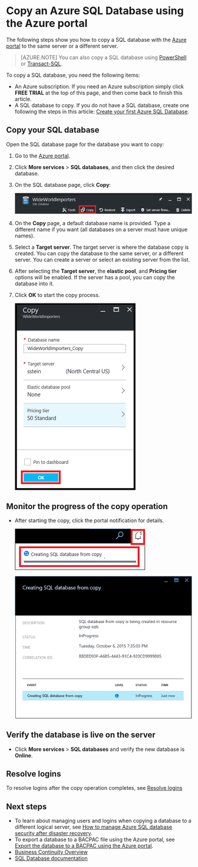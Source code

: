 <properties
    pageTitle="Copy an Azure SQL database using the Azure portal | Azure"
    description="Create a copy of an Azure SQL database"
    services="sql-database"
    documentationcenter=""
    author="CarlRabeler"
    manager="jhubbard"
    editor="" />
<tags
    ms.assetid="daa6f079-13ed-462f-b346-e201aa61681b"
    ms.service="sql-database"
    ms.custom="migrate and move"
    ms.devlang="NA"
    ms.date="02/07/2017"
    wacn.date=""
    ms.author="carlrab"
    ms.workload="data-management"
    ms.topic="article"
    ms.tgt_pltfrm="NA" />

# Copy an Azure SQL Database using the Azure portal

The following steps show you how to copy a SQL database with the [Azure portal](https://portal.azure.cn) to the same server or a different server. 

> [AZURE.NOTE]
> You can also copy a SQL database using [PowerShell](/documentation/articles/sql-database-copy-powershell/) or [Transact-SQL](/documentation/articles/sql-database-copy-transact-sql/).
>

To copy a SQL database, you need the following items:

- An Azure subscription. If you need an Azure subscription simply click **FREE TRIAL** at the top of this page, and then come back to finish this article.
- A SQL database to copy. If you do not have a SQL database, create one following the steps in this article: [Create your first Azure SQL Database](/documentation/articles/sql-database-get-started/).

## Copy your SQL database
Open the SQL database page for the database you want to copy:

1.	Go to the [Azure portal](https://portal.azure.cn).
2.	Click **More services** > **SQL databases**, and then click the desired database.
3.	On the SQL database page, click **Copy**:

    ![SQL Database](./media/sql-database-copy-portal/sql-database-copy.png)

4. On the **Copy** page, a default database name is provided. Type a different name if you want (all databases on a server must have unique names).
5. Select a **Target server**. The target server is where the database copy is created. You can copy the database to the same server, or a different server. You can create a server or select an existing server from the list. 
6. After selecting the **Target server**, the **elastic pool**, and **Pricing tier** options will be enabled. If the server has a pool, you can copy the database into it.
7. Click **OK** to start the copy process.

    ![SQL Database](./media/sql-database-copy-portal/copy-page.png)


## Monitor the progress of the copy operation
* After starting the copy, click the portal notification for details.
  
    ![notification][3]
 
    ![monitor][4]


## Verify the database is live on the server
* Click **More services** > **SQL databases** and verify the new database is **Online**.


## Resolve logins

To resolve logins after the copy operation completes, see [Resolve logins](/documentation/articles/sql-database-copy-transact-sql/#resolve-logins-after-the-copy-operation-completes)

## Next steps
* To learn about managing users and logins when copying a database to a different logical server, see [How to manage Azure SQL database security after disaster recovery](/documentation/articles/sql-database-geo-replication-security-config/).
* To export a database to a BACPAC file using the Azure portal, see [Export the database to a BACPAC using the Azure portal](/documentation/articles/sql-database-export-portal/).
* [Business Continuity Overview](/documentation/articles/sql-database-business-continuity/)
* [SQL Database documentation](/documentation/services/sql-databases/)

<!--Image references-->
[1]: ./media/sql-database-copy-portal/copy.png
[2]: ./media/sql-database-copy-portal/copy-ok.png
[3]: ./media/sql-database-copy-portal/copy-notification.png
[4]: ./media/sql-database-copy-portal/monitor-copy.png

